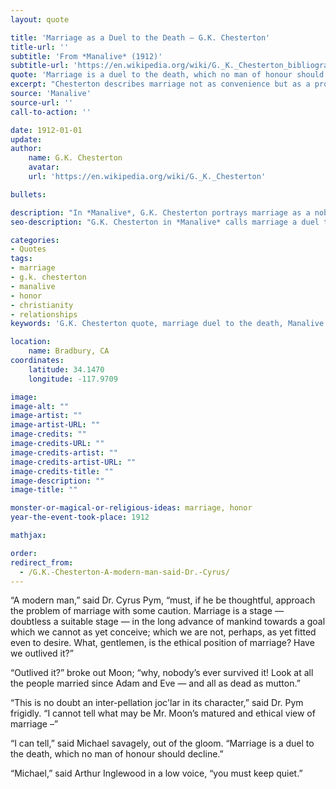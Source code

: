 ```yaml
---
layout: quote

title: 'Marriage as a Duel to the Death – G.K. Chesterton'
title-url: ''
subtitle: 'From *Manalive* (1912)'
subtitle-url: 'https://en.wikipedia.org/wiki/G._K._Chesterton_bibliography'
quote: 'Marriage is a duel to the death, which no man of honour should decline.'
excerpt: "Chesterton describes marriage not as convenience but as a profound, lifelong struggle of honor."
source: 'Manalive'
source-url: ''
call-to-action: ''

date: 1912-01-01
update:
author:
    name: G.K. Chesterton
    avatar: 
    url: 'https://en.wikipedia.org/wiki/G._K._Chesterton'

bullets:

description: "In *Manalive*, G.K. Chesterton portrays marriage as a noble duel to the death, rejecting modern dismissals of it as outdated or unnecessary."
seo-description: "G.K. Chesterton in *Manalive* calls marriage a duel to the death, an honorable battle no man should decline."

categories:
- Quotes
tags: 
- marriage
- g.k. chesterton
- manalive
- honor
- christianity
- relationships
keywords: 'G.K. Chesterton quote, marriage duel to the death, Manalive 1912, Chesterton on marriage, Christian view of marriage, marriage honor, Chesterton relationships'

location:
    name: Bradbury, CA
coordinates:
    latitude: 34.1470
    longitude: -117.9709

image:
image-alt: ""
image-artist: ""
image-artist-URL: ""
image-credits: ""
image-credits-URL: ""
image-credits-artist: ""
image-credits-artist-URL: ""
image-credits-title: ""
image-description: ""
image-title: ""

monster-or-magical-or-religious-ideas: marriage, honor
year-the-event-took-place: 1912

mathjax: 

order: 
redirect_from:
  - /G.K.-Chesterton-A-modern-man-said-Dr.-Cyrus/
---
```

“A modern man,” said Dr. Cyrus Pym, “must, if he be thoughtful, approach the  problem of marriage with some caution. Marriage is a stage — doubtless a suitable stage — in the long advance of mankind towards a goal which we cannot as yet conceive; which we are not, perhaps, as yet fitted even to desire. What, gentlemen, is the ethical position of marriage? Have we outlived it?”

“Outlived it?” broke out Moon; “why, nobody’s ever survived it! Look at all the people married since Adam and Eve — and all as dead as mutton.”

“This is no doubt an inter-pellation joc'lar in its character,” said Dr. Pym frigidly. “I cannot tell what may be Mr. Moon’s matured and ethical view of marriage –”

“I can tell,” said Michael savagely,  out of the gloom. “Marriage is a duel to the death, which no man of honour should decline.”

“Michael,” said Arthur Inglewood in a low voice, “you must keep quiet.”